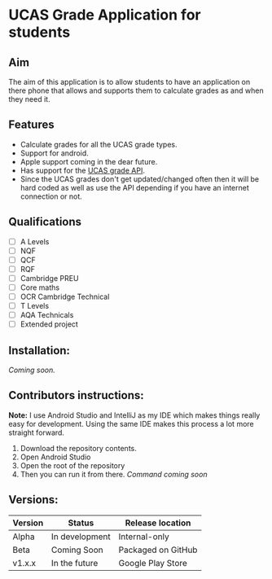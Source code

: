 # UCAS Grade Application for students

## Aim

The aim of this application is to allow students to have an application on there phone that allows and supports them to calculate grades as and when they need it.

## Features

- Calculate grades for all the UCAS grade types.
- Support for android.
- Apple support coming in the dear future.
- Has support for the [UCAS grade API](https://github.com/WillTheDeveloper/GradesAPI).
- Since the UCAS grades don't get updated/changed often then it will be hard coded as well as use the API depending if you have an internet connection or not.

## Qualifications

- [ ] A Levels
- [ ] NQF
- [ ] QCF
- [ ] RQF
- [ ] Cambridge PREU
- [ ] Core maths
- [ ] OCR Cambridge Technical
- [ ] T Levels
- [ ] AQA Technicals
- [ ] Extended project

## Installation:

*Coming soon.*

## Contributors instructions:

**Note:** I use Android Studio and IntelliJ as my IDE which makes things really easy for development. Using the same IDE makes this process a lot more straight forward.

1. Download the repository contents.
2. Open Android Studio
3. Open the root of the repository
4. Then you can run it from there. *Command coming soon*

## Versions:

| Version | Status | Release location |
|---------|--------|----------------|
| Alpha | In development | Internal-only |
| Beta | Coming Soon | Packaged on GitHub |
| v1.x.x | In the future | Google Play Store |
